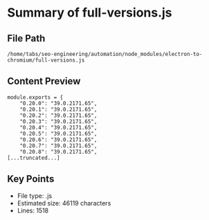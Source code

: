 # Summary of full-versions.js
  
## File Path
`/home/tabs/seo-engineering/automation/node_modules/electron-to-chromium/full-versions.js`

## Content Preview
```
module.exports = {
	"0.20.0": "39.0.2171.65",
	"0.20.1": "39.0.2171.65",
	"0.20.2": "39.0.2171.65",
	"0.20.3": "39.0.2171.65",
	"0.20.4": "39.0.2171.65",
	"0.20.5": "39.0.2171.65",
	"0.20.6": "39.0.2171.65",
	"0.20.7": "39.0.2171.65",
	"0.20.8": "39.0.2171.65",
[...truncated...]
```

## Key Points
- File type: .js
- Estimated size: 46119 characters
- Lines: 1518
